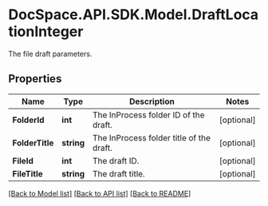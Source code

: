 # DocSpace.API.SDK.Model.DraftLocationInteger
The file draft parameters.

## Properties

Name | Type | Description | Notes
------------ | ------------- | ------------- | -------------
**FolderId** | **int** | The InProcess folder ID of the draft. | [optional] 
**FolderTitle** | **string** | The InProcess folder title of the draft. | [optional] 
**FileId** | **int** | The draft ID. | [optional] 
**FileTitle** | **string** | The draft title. | [optional] 

[[Back to Model list]](../README.md#documentation-for-models) [[Back to API list]](../README.md#documentation-for-api-endpoints) [[Back to README]](../README.md)

